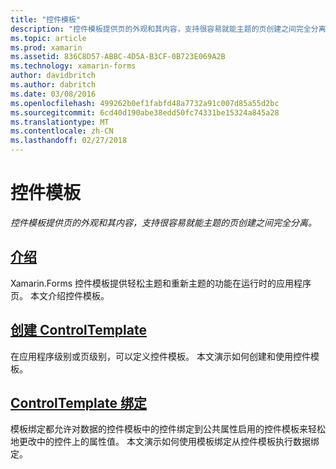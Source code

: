 ```yaml
---
title: "控件模板"
description: "控件模板提供页的外观和其内容，支持很容易就能主题的页创建之间完全分离。"
ms.topic: article
ms.prod: xamarin
ms.assetid: 836C8D57-ABBC-4D5A-B3CF-0B723E069A2B
ms.technology: xamarin-forms
author: davidbritch
ms.author: dabritch
ms.date: 03/08/2016
ms.openlocfilehash: 499262b0ef1fabfd48a7732a91c007d85a55d2bc
ms.sourcegitcommit: 6cd40d190abe38edd50fc74331be15324a845a28
ms.translationtype: MT
ms.contentlocale: zh-CN
ms.lasthandoff: 02/27/2018
---
```

# <a name="control-templates"></a>控件模板

_控件模板提供页的外观和其内容，支持很容易就能主题的页创建之间完全分离。_

## <a name="introductionintroductionmd"></a>[介绍](introduction.md)

Xamarin.Forms 控件模板提供轻松主题和重新主题的功能在运行时的应用程序页。 本文介绍控件模板。

## <a name="creating-a-controltemplatecreatingmd"></a>[创建 ControlTemplate](creating.md)

在应用程序级别或页级别，可以定义控件模板。 本文演示如何创建和使用控件模板。

## <a name="binding-from-a-controltemplatetemplate-bindingmd"></a>[ControlTemplate 绑定](template-binding.md)

模板绑定都允许对数据的控件模板中的控件绑定到公共属性启用的控件模板来轻松地更改中的控件上的属性值。 本文演示如何使用模板绑定从控件模板执行数据绑定。

